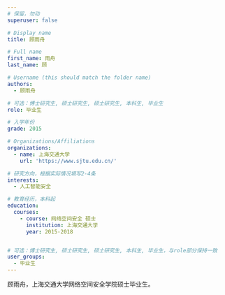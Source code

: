 ```yaml
---
# 保留，勿动
superuser: false

# Display name
title: 顾雨舟

# Full name
first_name: 雨舟
last_name: 顾

# Username (this should match the folder name)
authors:
  - 顾雨舟

# 可选：博士研究生, 硕士研究生, 硕士研究生, 本科生, 毕业生
role: 毕业生

# 入学年份
grade: 2015

# Organizations/Affiliations
organizations:
  - name: 上海交通大学
    url: 'https://www.sjtu.edu.cn/'

# 研究方向，根据实际情况填写2-4条
interests:
  - 人工智能安全

# 教育经历，本科起
education:
  courses:
    - course: 网络空间安全 硕士
      institution: 上海交通大学
      year: 2015-2018


# 可选：博士研究生, 硕士研究生, 硕士研究生, 本科生, 毕业生，与role部分保持一致
user_groups:
  - 毕业生
---
```


顾雨舟，上海交通大学网络空间安全学院硕士毕业生。